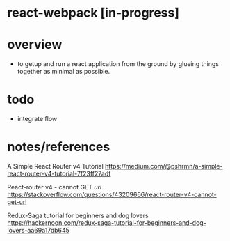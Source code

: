 # react-webpack [in-progress]

# overview
* to getup and run a react application from the ground by glueing things together as minimal as possible.

# todo
* integrate flow

# notes/references
A Simple React Router v4 Tutorial
https://medium.com/@pshrmn/a-simple-react-router-v4-tutorial-7f23ff27adf

React-router v4 - cannot GET *url*
https://stackoverflow.com/questions/43209666/react-router-v4-cannot-get-url

Redux-Saga tutorial for beginners and dog lovers
https://hackernoon.com/redux-saga-tutorial-for-beginners-and-dog-lovers-aa69a17db645
